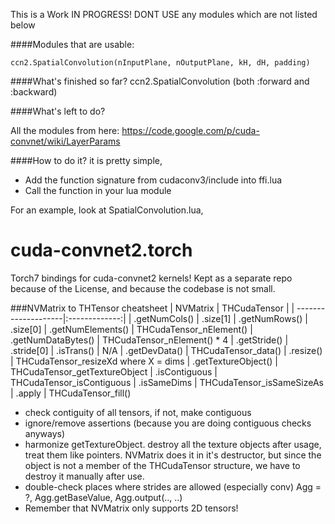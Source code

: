 This is a Work IN PROGRESS! 
DONT USE any modules which are not listed below

####Modules that are usable:
```
ccn2.SpatialConvolution(nInputPlane, nOutputPlane, kH, dH, padding)
```

####What's finished so far?
ccn2.SpatialConvolution (both :forward and :backward)


####What's left to do?

All the modules from here: https://code.google.com/p/cuda-convnet/wiki/LayerParams

####How to do it?
it is pretty simple, 
* Add the function signature from cudaconv3/include into ffi.lua
* Call the function in your lua module

For an example, look at SpatialConvolution.lua, 


cuda-convnet2.torch
===================

Torch7 bindings for cuda-convnet2 kernels!
Kept as a separate repo because of the License, and because the codebase is not small.


###NVMatrix to THTensor cheatsheet
| NVMatrix            | THCudaTensor |
| --------------------|:-------------:|
| .getNumCols()       | .size[1]
| .getNumRows()       | .size[0]
| .getNumElements()   | THCudaTensor_nElement()
| .getNumDataBytes()  | THCudaTensor_nElement() * 4
| .getStride()        | .stride[0] 
| .isTrans()          | N/A
| .getDevData()       | THCudaTensor_data()
| .resize()           | THCudaTensor_resizeXd where X = dims
| .getTextureObject() | THCudaTensor_getTextureObject
| .isContiguous       | THCudaTensor_isContiguous
| .isSameDims         | THCudaTensor_isSameSizeAs
| .apply              | THCudaTensor_fill()

* check contiguity of all tensors, if not, make contiguous
* ignore/remove assertions (because you are doing contiguous checks anyways)
* harmonize getTextureObject. destroy all the texture objects after usage, treat them like pointers. NVMatrix does it in it's destructor, but since the object is not a member of the THCudaTensor structure, we have to destroy it manually after use.
* double-check places where strides are allowed (especially conv)
Agg = ?, Agg.getBaseValue, Agg.output(.., ..)
* Remember that NVMatrix only supports 2D tensors!
